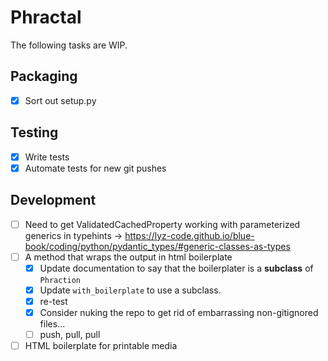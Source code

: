# Phractal
The following tasks are WIP.

## Packaging
- [x] Sort out setup.py

## Testing
- [x] Write tests
- [x] Automate tests for new git pushes

## Development
- [ ] Need to get ValidatedCachedProperty working with parameterized generics in typehints -> https://lyz-code.github.io/blue-book/coding/python/pydantic_types/#generic-classes-as-types
- [ ] A method that wraps the output in html boilerplate
  - [x] Update documentation to say that the boilerplater is a **subclass** of `Phraction`
  - [x] Update `with_boilerplate` to use a subclass.
  - [x] re-test
  - [x] Consider nuking the repo to get rid of embarrassing non-gitignored files...
  - [ ] push, pull, pull
- [ ] HTML boilerplate for printable media